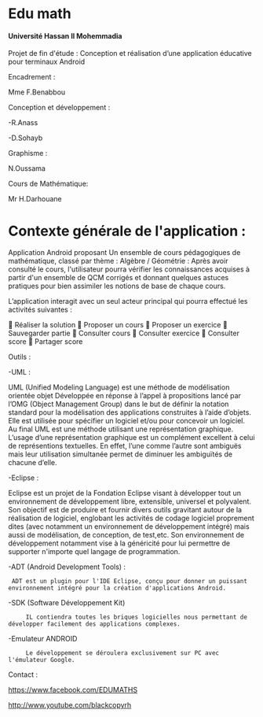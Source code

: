 Edu math
============================
 <h4 > Université Hassan II Mohemmadia </h4>


Projet de fin d'étude : Conception et réalisation d’une application éducative pour terminaux Android

<a>Encadrement : </a>

 Mme F.Benabbou 

<a>Conception et développement :</a>

 -R.Anass
 
 -D.Sohayb

<a>Graphisme :</a>

 N.Oussama

<a>Cours de Mathématique:</a>

 Mr H.Darhouane



Contexte générale de l'application :
============================

Application Android proposant Un ensemble de cours pédagogiques de mathématique, classé par thème : Algèbre / Géométrie 
: Après avoir consulté le cours, l'utilisateur pourra vérifier les connaissances acquises à partir d'un ensemble de QCM
corrigés et donnant quelques astuces pratiques pour bien assimiler les notions de base de chaque cours.

L’application interagit avec un seul acteur principal qui pourra effectué les activités suivantes :
     
	Réaliser la solution
	Proposer un cours
	Proposer un exercice
	Sauvegarder partie
	Consulter cours
	Consulter exercice
	Consulter score
	Partager score


Outils :

 -UML :
 
 UML (Unified Modeling Language) est une méthode de modélisation orientée objet Développée en réponse à l’appel à propositions lancé par l’OMG (Object Management Group) dans le but de définir la notation standard pour la modélisation des applications construites à l’aide d’objets. Elle est utilisée pour spécifier un logiciel et/ou pour concevoir un logiciel. 
Au final UML est une méthode utilisant une représentation graphique. L’usage d’une représentation graphique est un complément excellent à celui de représentions textuelles. En effet, l’une comme l’autre sont ambiguës mais leur utilisation simultanée permet de diminuer les ambiguïtés de chacune d’elle.


 -Eclipse :

   Eclipse est un projet de la Fondation Eclipse visant à développer tout un environnement de développement libre, extensible, universel et polyvalent.
  Son objectif est de produire et fournir divers outils gravitant autour de la réalisation de logiciel, englobant les activités de codage logiciel proprement dites (avec notamment 
  un environnement de développement intégré) mais aussi de modélisation, de conception, de test,etc. Son environnement de développement notamment vise à la généricité pour lui permettre de supporter n'importe quel langage de programmation.
 
 -ADT (Android Development Tools) :
 
     ADT est un plugin pour l'IDE Eclipse, conçu pour donner un puissant environnement intégré pour la création d'applications Android.
 
 -SDK (Software Développement Kit)
 
         IL contiendra toutes les briques logicielles nous permettant de développer facilement des applications complexes.

-Emulateur ANDROID
 
         Le développement se déroulera exclusivement sur PC avec l'émulateur Google.
         

Contact :

   https://www.facebook.com/EDUMATHS

   http://www.youtube.com/blackcopyrh

